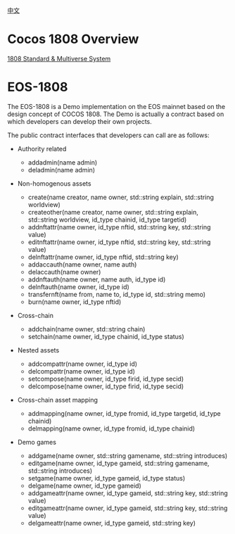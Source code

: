 [中文](https://github.com/Cocos-BCX/EOS-1808/blob/master/README_cn.md)


# Cocos 1808 Overview
[1808 Standard & Multiverse System](https://github.com/Cocos-BCX/1808/blob/master/README.md)

# EOS-1808
The EOS-1808 is a Demo implementation on the EOS mainnet based on the design concept of COCOS 1808. The Demo is actually a contract based on which developers can develop their own projects.

The public contract interfaces that developers can call are as follows:

* Authority related
  * addadmin(name admin)
  * deladmin(name admin)

* Non-homogenous assets
  * create(name creator, name owner, std::string explain, std::string worldview)
  * createother(name creator, name owner, std::string explain, std::string worldview, id_type chainid, id_type targetid)
  * addnftattr(name owner, id_type nftid, std::string key, std::string value)
  * editnftattr(name owner, id_type nftid, std::string key, std::string value)
  * delnftattr(name owner, id_type nftid, std::string key)
  * addaccauth(name owner, name auth)
  * delaccauth(name owner)
  * addnftauth(name owner, name auth, id_type id)
  * delnftauth(name owner, id_type id)
  * transfernft(name from, name to, id_type id, std::string memo)
  * burn(name owner, id_type nftid)

* Cross-chain
  * addchain(name owner, std::string chain)
  * setchain(name owner, id_type chainid, id_type status)

* Nested assets
  * addcompattr(name owner, id_type id)
  * delcompattr(name owner, id_type id)
  * setcompose(name owner, id_type firid, id_type secid)
  * delcompose(name owner, id_type firid, id_type secid)

* Cross-chain asset mapping
  * addmapping(name owner, id_type fromid, id_type targetid, id_type chainid)
  * delmapping(name owner, id_type fromid, id_type chainid)

* Demo games
  * addgame(name owner, std::string gamename, std::string introduces)
  * editgame(name owner, id_type gameid, std::string gamename, std::string introduces)
  * setgame(name owner, id_type gameid, id_type status)
  * delgame(name owner, id_type gameid)
  * addgameattr(name owner, id_type gameid, std::string key, std::string value)
  * editgameattr(name owner, id_type gameid, std::string key, std::string value)
  * delgameattr(name owner, id_type gameid, std::string key)
